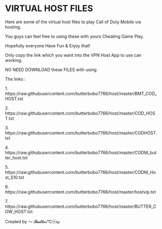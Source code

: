 <!DOCTYPE html>
<html>
<head>
<meta charset="utf-8">
</head>
<body>
<h1> VIRTUAL HOST FILES </h1>
<p>		 </p>
<p>Here are some of the virtual host files to play Call of Duty Mobile via hosting.</p>
<p>		 </p>
<p>    </p>
<p>You guys can feel free to using these with yours Cheating Game Play.</p>
<p>		 </p>
<p>Hopefully everyone Have Fun & Enjoy that!</p>
<p>		 </p>
<p>Only copy the link which you want into the VPN Host App to use can working.</p>
<p>              </p>
<p>NO NEED DOWNLOAD these FILES with using</p>
<p>              </p>
<p>The links :</p>
<p>		 </p>
<p>1. https://raw.githubusercontent.com/butterbobo7766/host/master/BMT_COD_HOST.txt</p>
<p>		 </p>
<p>2. https://raw.githubusercontent.com/butterbobo7766/host/master/COD_HOST.txt</p>
<p>		 </p>
<p>3. https://raw.githubusercontent.com/butterbobo7766/host/master/CODHOST.txt</p>
<p>		 </p>
<p>4. https://raw.githubusercontent.com/butterbobo7766/host/master/CODM_butter_host.txt</p>
<p>		 </p>
<p>5. https://raw.githubusercontent.com/butterbobo7766/host/master/CODM_Host_S10.txt</p>
<p>		 </p>
<p>6. https://raw.githubusercontent.com/butterbobo7766/host/master/hostvip.txt</p>
<p>              </p>
<p>7. https://raw.githubusercontent.com/butterbobo7766/host/master/BUTTER_COW_HOST.txt</p>
<p>		 </p>
<p>		 </p>
<p>		 </p>
<p>Created by ～ 𝓑𝓾𝓽𝓽𝓮𝓻℃ⓞῳ</p>

</body>
</html>
